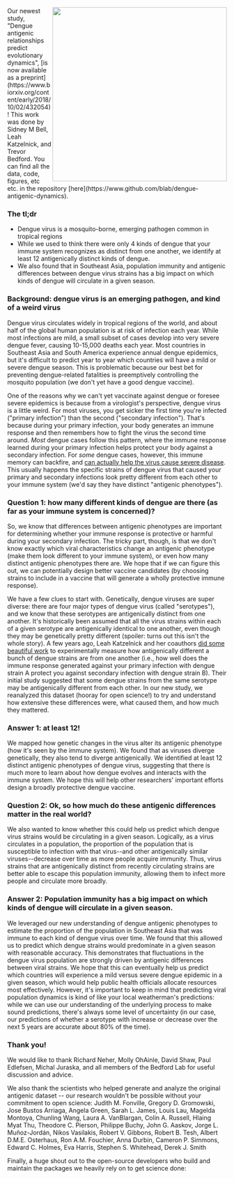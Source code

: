 <img align="right" width="400" src="https://raw.githubusercontent.com/blab/dengue-antigenic-dynamics/master/figures/png/antigenic_tree.png">
Our newest study, "Dengue antigenic relationships predict evolutionary dynamics", [is now available as a preprint](https://www.biorxiv.org/content/early/2018/10/02/432054)! This work was done by Sidney M Bell, Leah Katzelnick, and Trevor Bedford. You can find all the data, code, figures, etc etc. in the repository [here](https://www.github.com/blab/dengue-antigenic-dynamics).

### The tl;dr
* Dengue virus is a mosquito-borne, emerging pathogen common in tropical regions
* While we used to think there were only 4 kinds of dengue that your immune system recognizes as distinct from one another, we identify at least 12 antigenically distinct kinds of dengue.
* We also found that in Southeast Asia, population immunity and antigenic differences between dengue virus strains has a big impact on which kinds of dengue will circulate in a given season.

### Background: dengue virus is an emerging pathogen, and kind of a weird virus
Dengue virus circulates widely in tropical regions of the world, and about half of the global human population is at risk of infection each year.
While most infections are mild, a small subset of cases develop into very severe dengue fever, causing 10-15,000 deaths each year.
Most countries in Southeast Asia and South America experience annual dengue epidemics, but it's difficult to predict year to year which countries will have a mild or severe dengue season.
This is problematic because our best bet for preventing dengue-related fatalities is preemptively controlling the mosquito population (we don't yet have a good dengue vaccine).

One of the reasons why we can't yet vaccinate against dengue or foresee severe epidemics is because from a virologist's perspective, dengue virus is a little weird.
For most viruses, you get sicker the first time you're infected ("primary infection") than the second ("secondary infection").
That's because during your primary infection, your body generates an immune response and then remembers how to fight the virus the second time around.
_Most_ dengue cases follow this pattern, where the immune response learned during your primary infection helps protect your body against a secondary infection.
For _some_ dengue cases, however, this immune memory can backfire, and [can actually help the virus cause severe disease](https://en.wikipedia.org/wiki/Antibody-dependent_enhancement).
This usually happens the specific strains of dengue virus that caused your primary and secondary infections look pretty different from each other to your immune system (we'd say they have distinct "antigenic phenotypes").

### Question 1: how many different kinds of dengue are there (as far as your immune system is concerned)?
So, we know that differences between antigenic phenotypes are important for determining whether your immune response is protective or harmful during your secondary infection.
The tricky part, though, is that we don't know exactly which viral characteristics change an antigenic phenotype (make them look different to your immune system), or even how many distinct antigenic phenotypes there are.
We hope that if we can figure this out, we can potentially design better vaccine candidates (by choosing strains to include in a vaccine that will generate a wholly protective immune response).

We have a few clues to start with.
Genetically, dengue viruses are super diverse: there are four major types of dengue virus (called "serotypes"), and we know that these serotypes are antigenically distinct from one another.
It's historically been assumed that all the virus strains within each of a given serotype are antigenically identical to one another, even though they may be genetically pretty different (spoiler: turns out this isn't the whole story).
A few years ago, Leah Katzelnick and her coauthors [did some beautiful work](http://science.sciencemag.org/content/349/6254/1338) to experimentally measure how antigenically different a bunch of dengue strains are from one another (i.e., how well does the immune response generated against your primary infection with dengue strain A protect you against secondary infection with dengue strain B).
Their initial study suggested that some dengue strains from the same serotype may be antigenically different from each other.
In our new study, we reanalyzed this dataset (hooray for open science!) to try and understand how extensive these differences were, what caused them, and how much they mattered.

### Answer 1: at least 12!
We mapped how genetic changes in the virus alter its antigenic phenotype (how it's seen by the immune system).
We found that as viruses diverge genetically, they also tend to diverge antigenically.
We identified at least 12 distinct antigenic phenotypes of dengue virus, suggesting that there is much more to learn about how dengue evolves and interacts with the immune system.
We hope this will help other researchers' important efforts design a broadly protective dengue vaccine.

### Question 2: Ok, so how much do these antigenic differences matter in the real world?
We also wanted to know whether this could help us predict which dengue virus strains would be circulating in a given season.
Logically, as a virus circulates in a population, the proportion of the population that is susceptible to infection with that virus--and other antigenically similar viruses--decrease over time as more people acquire immunity.
Thus, virus strains that are antigenically distinct from recently circulating strains are better able to escape this population immunity, allowing them to infect more people and circulate more broadly.

### Answer 2: Population immunity has a big impact on which kinds of dengue will circulate in a given season.
We leveraged our new understanding of dengue antigenic phenotypes to estimate the proportion of the population in Southeast Asia that was immune to each kind of dengue virus over time.
We found that this allowed us to predict which dengue strains would predominate in a given season with reasonable accuracy.
This demonstrates that fluctuations in the dengue virus population are strongly driven by antigenic differences between viral strains.
We hope that this can eventually help us predict which countries will experience a mild versus severe dengue epidemic in a given season, which would help public health officials allocate resources most effectively.
However, it's important to keep in mind that predicting viral population dynamics is kind of like your local weatherman's predictions: while we can use our understanding of the underlying process to make sound predictions, there's always some level of uncertainty (in our case, our predictions of whether a serotype with increase or decrease over the next 5 years are accurate about 80% of the time).

### Thank you!

We would like to thank Richard Neher, Molly OhAinle, David Shaw, Paul Edlefsen, Michal Juraska, and all members of the Bedford Lab for useful discussion and advice.

We also thank the scientists who helped generate and analyze the original antigenic dataset -- our research wouldn't be possible without your commitment to open science: Judith M. Fonville, Gregory D. Gromowski, Jose Bustos Arriaga, Angela Green, Sarah L. James, Louis Lau, Magelda Montoya, Chunling Wang, Laura A. VanBlargan, Colin A. Russell, Hlaing Myat Thu, Theodore C. Pierson, Philippe Buchy, John G. Aaskov, Jorge L. Muñoz-Jordán, Nikos Vasilakis, Robert V. Gibbons, Robert B. Tesh, Albert D.M.E. Osterhaus, Ron A.M. Fouchier, Anna Durbin, Cameron P. Simmons, Edward C. Holmes, Eva Harris, Stephen S. Whitehead, Derek J. Smith

Finally, a huge shout out to the open-source developers who build and maintain the packages we heavily rely on to get science done: <list here>
